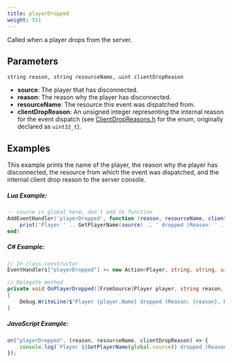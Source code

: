 ```yaml
---
title: playerDropped
weight: 551
---
```


Called when a player drops from the server.

Parameters
----------

```
string reason, string resourceName, uint clientDropReason
```

- **source**: The player that has disconnected.
- **reason**: The reason why the player has disconnected.
- **resourceName**: The resource this event was dispatched from.
- **clientDropReason**: An unsigned integer representing the internal reason for the event dispatch (see [ClientDropReasons.h](https://github.com/citizenfx/fivem/blob/master/code/components/citizen-server-impl/include/ClientDropReasons.h) for the enum, originally declared as `uint32_t`).

Examples
--------
This example prints the name of the player, the reason why the player has disconnected, the resource from which the event was dispatched, and the internal client drop reason to the server console.

##### Lua Example:
```lua
-- source is global here, don't add to function
AddEventHandler('playerDropped', function (reason, resourceName, clientDropReason)
    print('Player ' .. GetPlayerName(source) .. ' dropped (Reason: ' .. reason .. ', Resource: ' .. resourceName .. ', Client Drop Reason: ' .. clientDropReason .. ')')
end)
```

##### C\# Example:
```csharp
// In class constructor
EventHandlers["playerDropped"] += new Action<Player, string, string, uint>(OnPlayerDropped);

// Delegate method
private void OnPlayerDropped([FromSource]Player player, string reason, string resourceName, uint clientDropReason)
{
    Debug.WriteLine($"Player {player.Name} dropped (Reason: {reason}, Resource: {resourceName}, Client Drop Reason: {clientDropReason}).");
}
```


##### JavaScript Example:
```js
on("playerDropped", (reason, resourceName, clientDropReason) => {
    console.log(`Player ${GetPlayerName(global.source)} dropped (Reason: ${reason}, Resource: ${resourceName}, Client Drop Reason: ${clientDropReason}).`);
});
```

